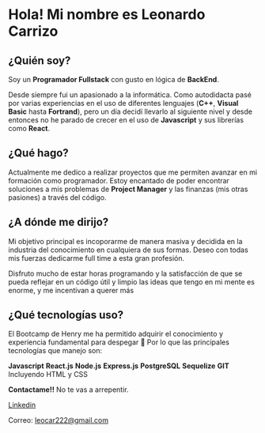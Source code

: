  # Hola! Mi nombre es Leonardo Carrizo
## ¿Quién soy?
Soy un **Programador Fullstack** con gusto en lógica de **BackEnd**.

Desde siempre fui un apasionado a la informática. Como autodidacta pasé por varias experiencias en el uso de diferentes lenguajes (**C++**, **Visual Basic** hasta **Fortrand**), pero un día decidí llevarlo al siguiente nivel y desde entonces no he parado de crecer en el uso de **Javascript** y sus librerías como **React**.

## ¿Qué hago?
Actualmente me dedico a realizar proyectos que me permiten avanzar en mi formación como programador. Estoy encantado de poder encontrar soluciones a mis problemas de **Project Manager** y las finanzas (mis otras pasiones) a través del código.

## ¿A dónde me dirijo?
Mi objetivo principal es incoporarme de manera masiva y decidida en la industria del conocimiento en cualquiera de sus formas. Deseo con todas mis fuerzas dedicarme full time a esta gran profesión.

Disfruto mucho de estar horas programando y la satisfacción de que se pueda reflejar en un código útil y limpio las ideas que tengo en mi mente es enorme, y me incentivan a querer más

## ¿Qué tecnologías uso?
El Bootcamp de Henry me ha permitido adquirir el conocimiento y experiencia fundamental para despegar 🚀 Por lo que las principales tecnologías que manejo son:

**Javascript**
**React.js**
**Node.js**
**Express.js**
**PostgreSQL**
**Sequelize**
**GIT**
Incluyendo HTML y CSS

**Contactame!!**
No te vas a arrepentir.

[Linkedin](https://www.linkedin.com/in/leonardo-carrizo-572052b/)

Correo: leocar222@gmail.com

